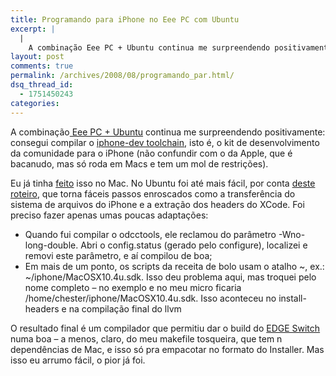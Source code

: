 ```yaml
---
title: Programando para iPhone no Eee PC com Ubuntu
excerpt: |
  |
    A combinação Eee PC + Ubuntu continua me surpreendendo positivamente: consegui compilar o iphone-dev toolchain, isto é, o kit de desenvolvimento da comunidade para o iPhone (não confundir com o da Apple, que é bacanudo, mas só roda em Macs...
layout: post
comments: true
permalink: /archives/2008/08/programando_par.html/
dsq_thread_id:
  - 1751450243
categories:
---
```

A combinação[ Eee PC + Ubuntu][1] continua me surpreendendo positivamente: consegui compilar o [iphone-dev toolchain][2], isto é, o kit de desenvolvimento da comunidade para o iPhone (não confundir com o da Apple, que é bacanudo, mas só roda em Macs e tem um mol de restrições).

Eu já tinha [feito][3] isso no Mac. No Ubuntu foi até mais fácil, por conta [deste roteiro][4], que torna fáceis passos enroscados como a transferência do sistema de arquivos do iPhone e a extração dos headers do XCode. Foi preciso fazer apenas umas poucas adaptações:

*   Quando fui compilar o odcctools, ele reclamou do parâmetro -Wno-long-double. Abri o config.status (gerado pelo configure), localizei e removi este parâmetro, e aí compilou de boa;
*   Em mais de um ponto, os scripts da receita de bolo usam o atalho ~, ex.: ~/iphone/MacOSX10.4u.sdk. Isso deu problema aqui, mas troquei pelo nome completo &#8211; no exemplo e no meu micro ficaria /home/chester/iphone/MacOSX10.4u.sdk. Isso aconteceu no install-headers e na compilação final do llvm

O resultado final é um compilador que permitiu dar o build do [EDGE Switch][5] numa boa &#8211; a menos, claro, do meu makefile tosqueira, que tem n dependências de Mac, e isso só pra empacotar no formato do Installer. Mas isso eu arrumo fácil, o pior já foi.

 [1]: /archives/2008/07/eee_pc_900_ubuntu.html
 [2]: http://code.google.com/p/iphone-dev/
 [3]: /archives/2008/05/desenvolvimento_para_iphone_instalando_o_sdk.html
 [4]: http://jewclaw.net/2008/01/the-iphone-toolchain-for-linux/
 [5]: /archives/2008/08/edge_switch.html
